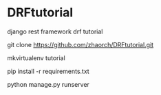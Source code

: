 # DRFtutorial
django rest framework drf tutorial


git clone https://github.com/zhaorch/DRFtutorial.git

mkvirtualenv tutorial

pip install -r requirements.txt

python manage.py runserver
